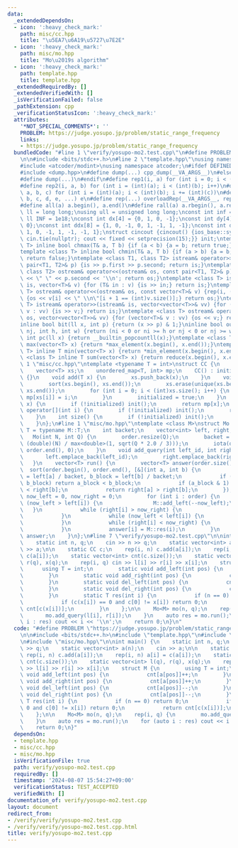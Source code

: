 ```yaml
---
data:
  _extendedDependsOn:
  - icon: ':heavy_check_mark:'
    path: misc/cc.hpp
    title: "\u5EA7\u6A19\u5727\u7E2E"
  - icon: ':heavy_check_mark:'
    path: misc/mo.hpp
    title: "Mo\u2019s algorithm"
  - icon: ':heavy_check_mark:'
    path: template.hpp
    title: template.hpp
  _extendedRequiredBy: []
  _extendedVerifiedWith: []
  _isVerificationFailed: false
  _pathExtension: cpp
  _verificationStatusIcon: ':heavy_check_mark:'
  attributes:
    '*NOT_SPECIAL_COMMENTS*': ''
    PROBLEM: https://judge.yosupo.jp/problem/static_range_frequency
    links:
    - https://judge.yosupo.jp/problem/static_range_frequency
  bundledCode: "#line 1 \"verify/yosupo-mo2.test.cpp\"\n#define PROBLEM \"https://judge.yosupo.jp/problem/static_range_frequency\"\
    \n\n#include <bits/stdc++.h>\n#line 2 \"template.hpp\"\nusing namespace std;\n\
    #include <atcoder/modint>\nusing namespace atcoder;\n#ifdef DEFINED_ONLY_IN_LOCAL\n\
    #include <dump.hpp>\n#define dump(...) cpp_dump(__VA_ARGS__)\n#else\n#undef dump\n\
    #define dump(...)\n#endif\n#define rep1(i, a) for (int i = 0; i < (int)(a); i++)\n\
    #define rep2(i, a, b) for (int i = (int)(a); i < (int)(b); i++)\n#define rep3(i,\
    \ a, b, c) for (int i = (int)(a); i < (int)(b); i += (int)(c))\n#define overloadRep(a,\
    \ b, c, d, e, ...) e\n#define rep(...) overloadRep(__VA_ARGS__, rep3, rep2, rep1)(__VA_ARGS__)\n\
    #define all(a) a.begin(), a.end()\n#define rall(a) a.rbegin(), a.rend()\nusing\
    \ ll = long long;\nusing ull = unsigned long long;\nconst int inf = 1e9;\nconst\
    \ ll INF = 1e18;\nconst int dx[4] = {0, 1, 0, -1};\nconst int dy[4] = {1, 0, -1,\
    \ 0};\nconst int ddx[8] = {1, 0, -1, 0, 1, -1, 1, -1};\nconst int ddy[8] = {0,\
    \ 1, 0, -1, 1, -1, -1, 1};\nstruct cincout {cincout() {ios_base::sync_with_stdio(false);\
    \ cin.tie(nullptr); cout << fixed << setprecision(15);}} init;\ntemplate <class\
    \ T> inline bool chmax(T& a, T b) {if (a < b) {a = b; return true;} return false;}\n\
    template <class T> inline bool chmin(T& a, T b) {if (a > b) {a = b; return true;}\
    \ return false;}\ntemplate <class T1, class T2> istream& operator>>(istream& is,\
    \ pair<T1, T2>& p) {is >> p.first >> p.second; return is;}\ntemplate <class T1,\
    \ class T2> ostream& operator<<(ostream& os, const pair<T1, T2>& p) {os << p.first\
    \ << \" \" << p.second << '\\n'; return os;}\ntemplate <class T> istream& operator>>(istream&\
    \ is, vector<T>& v) {for (T& in : v) {is >> in;} return is;}\ntemplate <class\
    \ T> ostream& operator<<(ostream& os, const vector<T>& v) {rep(i, (int)v.size())\
    \ {os << v[i] << \" \\n\"[i + 1 == (int)v.size()];} return os;}\ntemplate <class\
    \ T> istream& operator>>(istream& is, vector<vector<T>>& vv) {for (vector<T>&\
    \ v : vv) {is >> v;} return is;}\ntemplate <class T> ostream& operator<<(ostream&\
    \ os, vector<vector<T>>& vv) {for (vector<T>& v : vv) {os << v;} return os;}\n\
    inline bool bit(ll x, int p) {return (x >> p) & 1;}\ninline bool out(int ni, int\
    \ nj, int h, int w) {return (ni < 0 or ni >= h or nj < 0 or nj >= w);}\ninline\
    \ int pc(ll x) {return __builtin_popcountll(x);}\ntemplate <class T> inline T\
    \ max(vector<T> x) {return *max_element(x.begin(), x.end());}\ntemplate <class\
    \ T> inline T min(vector<T> x) {return *min_element(x.begin(), x.end());}\ntemplate\
    \ <class T> inline T sum(vector<T> x) {return reduce(x.begin(), x.end());}\n#line\
    \ 1 \"misc/cc.hpp\"\ntemplate <typename T = int>\nstruct CC {\n    bool initialized;\n\
    \    vector<T> xs;\n    unordered_map<T, int> mp;\n    CC() : initialized(false)\
    \ {}\n    void add(T x) {\n        xs.push_back(x);\n    }\n    void init() {\n\
    \        sort(xs.begin(), xs.end());\n        xs.erase(unique(xs.begin(), xs.end()),\
    \ xs.end());\n        for (int i = 0; i < (int)xs.size(); i++) {\n           \
    \ mp[xs[i]] = i;\n        }\n        initialized = true;\n    }\n    int operator()(T\
    \ x) {\n        if (!initialized) init();\n        return mp[x];\n    }\n    T\
    \ operator[](int i) {\n        if (!initialized) init();\n        return xs[i];\n\
    \    }\n    int size() {\n        if (!initialized) init();\n        return xs.size();\n\
    \    }\n};\n#line 1 \"misc/mo.hpp\"\ntemplate <class M>\nstruct Mo {\n    using\
    \ T = typename M::T;\n    int backet;\n    vector<int> left, right, order;\n \
    \   Mo(int N, int Q) {\n        order.resize(Q);\n        backet = max<int>(1,\
    \ (double)(N) / max<double>(1, sqrt(Q * 2.0 / 3)));\n        iota(order.begin(),\
    \ order.end(), 0);\n    }\n    void add_query(int left_id, int right_id) {\n \
    \       left.emplace_back(left_id);\n        right.emplace_back(right_id);\n \
    \   }\n    vector<T> run() {\n        vector<T> answer(order.size());\n      \
    \  sort(order.begin(), order.end(), [&](int a, int b) {\n            int a_block\
    \ = left[a] / backet, b_block = left[b] / backet;\n            if (a_block !=\
    \ b_block) return a_block < b_block;\n            if (a_block & 1) return right[a]\
    \ < right[b];\n            return right[a] > right[b];\n        });\n        int\
    \ now_left = 0, now_right = 0;\n        for (int i : order) {\n            while\
    \ (now_left > left[i]) {\n                M::add_left(--now_left);\n         \
    \   }\n            while (right[i] > now_right) {\n                M::add_right(now_right++);\n\
    \            }\n            while (now_left < left[i]) {\n                M::del_left(now_left++);\n\
    \            }\n            while (right[i] < now_right) {\n                M::del_right(--now_right);\n\
    \            }\n            answer[i] = M::res(i);\n        }\n        return\
    \ answer;\n    }\n};\n#line 7 \"verify/yosupo-mo2.test.cpp\"\n\nint main() {\n\
    \    static int n, q;\n    cin >> n >> q;\n    static vector<int> a(n);\n    cin\
    \ >> a;\n\n    static CC c;\n    rep(i, n) c.add(a[i]);\n    rep(i, n) a[i] =\
    \ c(a[i]);\n    static vector<int> cnt(c.size());\n    static vector<int> l(q),\
    \ r(q), x(q);\n    rep(i, q) cin >> l[i] >> r[i] >> x[i];\n    struct M {\n  \
    \      using T = int;\n        static void add_left(int pos) {\n            cnt[a[pos]]++;\n\
    \        }\n        static void add_right(int pos) {\n            cnt[a[pos]]++;\n\
    \        }\n        static void del_left(int pos) {\n            cnt[a[pos]]--;\n\
    \        }\n        static void del_right(int pos) {\n            cnt[a[pos]]--;\n\
    \        }\n        static T res(int i) {\n            if (n == 0) return 0;\n\
    \            if (c(x[i]) == 0 and c[0] != x[i]) return 0;\n            return\
    \ cnt[c(x[i])];\n        }\n    };\n\n    Mo<M> mo(n, q);\n    rep(i, q) {\n \
    \       mo.add_query(l[i], r[i]);\n    }\n    auto res = mo.run();\n    for (auto\
    \ i : res) cout << i << '\\n';\n    return 0;\n}\n"
  code: "#define PROBLEM \"https://judge.yosupo.jp/problem/static_range_frequency\"\
    \n\n#include <bits/stdc++.h>\n#include \"template.hpp\"\n#include \"misc/cc.hpp\"\
    \n#include \"misc/mo.hpp\"\n\nint main() {\n    static int n, q;\n    cin >> n\
    \ >> q;\n    static vector<int> a(n);\n    cin >> a;\n\n    static CC c;\n   \
    \ rep(i, n) c.add(a[i]);\n    rep(i, n) a[i] = c(a[i]);\n    static vector<int>\
    \ cnt(c.size());\n    static vector<int> l(q), r(q), x(q);\n    rep(i, q) cin\
    \ >> l[i] >> r[i] >> x[i];\n    struct M {\n        using T = int;\n        static\
    \ void add_left(int pos) {\n            cnt[a[pos]]++;\n        }\n        static\
    \ void add_right(int pos) {\n            cnt[a[pos]]++;\n        }\n        static\
    \ void del_left(int pos) {\n            cnt[a[pos]]--;\n        }\n        static\
    \ void del_right(int pos) {\n            cnt[a[pos]]--;\n        }\n        static\
    \ T res(int i) {\n            if (n == 0) return 0;\n            if (c(x[i]) ==\
    \ 0 and c[0] != x[i]) return 0;\n            return cnt[c(x[i])];\n        }\n\
    \    };\n\n    Mo<M> mo(n, q);\n    rep(i, q) {\n        mo.add_query(l[i], r[i]);\n\
    \    }\n    auto res = mo.run();\n    for (auto i : res) cout << i << '\\n';\n\
    \    return 0;\n}"
  dependsOn:
  - template.hpp
  - misc/cc.hpp
  - misc/mo.hpp
  isVerificationFile: true
  path: verify/yosupo-mo2.test.cpp
  requiredBy: []
  timestamp: '2024-08-07 15:54:27+09:00'
  verificationStatus: TEST_ACCEPTED
  verifiedWith: []
documentation_of: verify/yosupo-mo2.test.cpp
layout: document
redirect_from:
- /verify/verify/yosupo-mo2.test.cpp
- /verify/verify/yosupo-mo2.test.cpp.html
title: verify/yosupo-mo2.test.cpp
---
```

